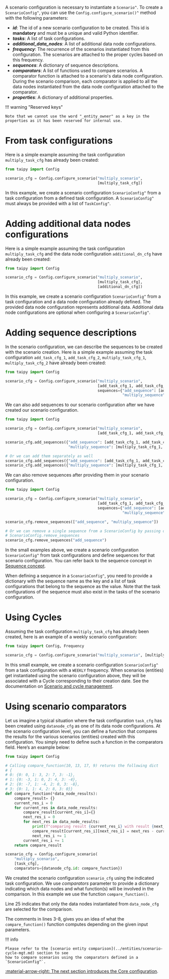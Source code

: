 A scenario configuration is necessary to instantiate a `Scenario^`. To create a
`ScenarioConfig^`, you can use the `Config.configure_scenario()^` method with the following parameters:

- _**id**_: The id of a new scenario configuration to be created. This id is **mandatory** and must
  be a unique and valid Python identifier.
- _**tasks**_: A list of task configurations.
- _**additional_data_nodes**_: A list of additional data node configurations.
- _**frequency**_: The recurrence of the scenarios instantiated from this configuration. The scenarios
  are attached to the proper cycles based on this frequency.
- _**sequences**_: A dictionary of sequence descriptions.
- _**comparators**_: A list of functions used to compare scenarios. A comparator function is attached to a
  scenario's data node configuration. During the scenario comparison, each comparator is applied to all the data
  nodes instantiated from the data node configuration attached to the comparator.
- _**properties**_: A dictionary of additional properties.

!!! warning "Reserved keys"

    Note that we cannot use the word "_entity_owner" as a key in the properties as it has been reserved for internal use.

# From task configurations

Here is a simple example assuming the task configuration `multiply_task_cfg` has already been created:

```python linenums="1"
from taipy import Config

scenario_cfg = Config.configure_scenario("multiply_scenario",
                                         [multiply_task_cfg])
```

In this example, we create a scenario configuration `ScenarioConfig^` from a task configuration from
a defined task configuration. A `ScenarioConfig^` must always be provided with a list of `TaskConfig^`.

# Adding additional data nodes configurations

Here is a simple example assuming the task configuration `multiply_task_cfg` and the data node configuration
`additional_dn_cfg` have already been created:

```python linenums="1"
from taipy import Config

scenario_cfg = Config.configure_scenario("multiply_scenario",
                                         [multiply_task_cfg],
                                         [additional_dn_cfg])
```

In this example, we create a scenario configuration `ScenarioConfig^` from a task configuration and
a data node configuration already defined. The provided data node configuration represents additional data.
Additional data node configurations are optional when configuring a `ScenarioConfig^`.


# Adding sequence descriptions

In the scenario configuration, we can describe the sequences to be created with the scenario creation.
Here is a simple example assuming the task configuration `add_task_cfg_1`, `add_task_cfg_2`,
`multiply_task_cfg_1`, `multiply_task_cfg_2` have already been created:

```python linenums="1"
from taipy import Config

scenario_cfg = Config.configure_scenario("multiply_scenario",
                                         [add_task_cfg_1, add_task_cfg_2, multiply_task_cfg_1, multiply_task_cfg_2],
                                         sequences={"add_sequence": [add_task_cfg_1, add_task_cfg_2],
                                                    "multiply_sequence": [multiply_task_cfg_1, multiply_task_cfg_2]})
```

We can also add sequences to our scenario configuration after we have created our scenario configuration.

```python linenums="1"
from taipy import Config

scenario_cfg = Config.configure_scenario("multiply_scenario",
                                         [add_task_cfg_1, add_task_cfg_2, multiply_task_cfg_1, multiply_task_cfg_2])

scenario_cfg.add_sequences({"add_sequence": [add_task_cfg_1, add_task_cfg_2],
                            "multiply_sequence": [multiply_task_cfg_1, multiply_task_cfg_2]})

# Or we can add them separately as well
scenario_cfg.add_sequences({"add_sequence": [add_task_cfg_1, add_task_cfg_2]})
scenario_cfg.add_sequences({"multiply_sequence": [multiply_task_cfg_1, multiply_task_cfg_2]})

```

We can also remove sequences after providing them in your scenario configuration.

```python linenums="1"
from taipy import Config

scenario_cfg = Config.configure_scenario("multiply_scenario",
                                         [add_task_cfg_1, add_task_cfg_2, multiply_task_cfg_1, multiply_task_cfg_2],
                                         sequences={"add_sequence": [add_task_cfg_1, add_task_cfg_2],
                                                    "multiply_sequence": [multiply_task_cfg_1, multiply_task_cfg_2]})

scenario_cfg.remove_sequences(["add_sequence", "multiply_sequence"])

# Or we can remove a single sequence from a ScenarioConfig by passing only a sequence name to
# ScenarioConfig.remove_sequences
scenario_cfg.remove_sequences("add_sequence")

```
In the small examples above, we create a scenario configuration `ScenarioConfig^` from task configurations and
define sequences for that scenario configuration. You can refer back to the sequence concept in
[Sequence concept](../concepts/sequence.md).

When defining a sequence in a `ScenarioConfig^`, you need to provide a dictionary with the sequence name as the key
and a list of task configurations that belong to the sequence as the value. Note that the task configurations of the
sequence must also exist in the tasks of the scenario configuration.

# Using Cycles

Assuming the task configuration `multiply_task_cfg` has already been created, here is an example of a weekly
scenario configuration:

```python linenums="1"
from taipy import Config, Frequency

scenario_cfg = Config.configure_scenario("multiply_scenario", [multiply_task_cfg], frequency=Frequency.WEEKLY)
```

In this small example, we create a scenario configuration `ScenarioConfig^` from a task configuration with a
`WEEKLY` frequency. When scenarios (entities) get instantiated using the scenario configuration above, they will be
associated with a Cycle corresponding to their creation date. See the documentation on
[Scenario and cycle management](../entities/scenario-cycle-mgt.md).

# Using scenario comparators

Let us imagine a typical situation where the task configuration `task_cfg` has been
created using `datanode_cfg` as one of its data node configurations. At the scenario configuration level, you can
define a function that compares the results for the various scenarios (entities) created with this configuration. You
simply need to define such a function in the comparators field. Here’s an example below:


```python linenums="1"
from taipy import Config

# Calling compare_function(10, 13, 17, 9) returns the following dict
# {
# 0: {0: 0, 1: 3, 2: 7, 3: -1},
# 1: {0: -3, 1: 0, 2: 4, 3: -4},
# 2: {0: -7, 1: -4, 2: 0, 3: -8},
# 3: {0: 1, 1: 4, 2: 8, 3: 0}}
def compare_function(*data_node_results):
    compare_result= {}
    current_res_i = 0
    for current_res in data_node_results:
        compare_result[current_res_i]={}
        next_res_i = 0
        for next_res in data_node_results:
            print(f"comparing result {current_res_i} with result {next_res_i}")
            compare_result[current_res_i][next_res_i] = next_res - current_res
            next_res_i += 1
        current_res_i += 1
    return compare_result

scenario_cfg = Config.configure_scenario(
    "multiply_scenario",
    [task_cfg],
    comparators={datanode_cfg.id: compare_function})
```

We created the scenario configuration `scenario_cfg` using the indicated task configuration. We use
_comparators_ parameter to provide a dictionary indicating which data nodes and what function(s) will be
involved in the comparison. In this example we use the function `compare_function()`.

Line 25 indicates that only the data nodes instantiated from `data_node_cfg` are selected for the comparison.

The comments in lines 3-8, gives you an idea of what the `compare_function()` function computes depending
on the given input parameters.

!!! info

    Please refer to the [scenario entity comparison](../entities/scenario-cycle-mgt.md) section to see
    how to compare scenarios using the comparators defined in a `ScenarioConfig^`.

[:material-arrow-right: The next section introduces the Core configuration](core-config.md).
